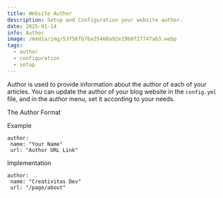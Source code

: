 ```yaml
---
title: Website Author
description: Setup and Configuration your website author.
date: 2025-01-14
info: Author
image: /media/img/53f56fb7ba35460a92e19b0f27747ab3.webp
tags:
  - author
  - configuration
  - setup
---
```

Author is used to provide information about the author of each of your articles. You can update the author of your blog website in the `config.yml` file, and in the author menu, set it according to your needs.

The Author Format

Example

```
author: 
 name: "Your Name"
 url: "Author URL Link"
```


Implementation

```
author: 
 name: "Creativitas Dev"
 url: "/page/about"
```

